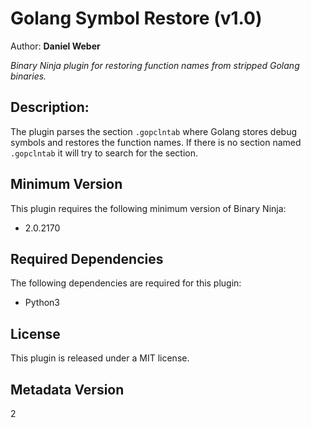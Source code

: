 # Golang Symbol Restore (v1.0)
Author: **Daniel Weber**

_Binary Ninja plugin for restoring function names from stripped Golang binaries._
## Description:
The plugin parses the section `.gopclntab` where Golang stores debug symbols and restores 
the function names. If there is no section named `.gopclntab` it will try to search for the section.

## Minimum Version

This plugin requires the following minimum version of Binary Ninja:

 *  2.0.2170


## Required Dependencies

The following dependencies are required for this plugin:

 * Python3


## License

This plugin is released under a MIT license.
## Metadata Version

2

